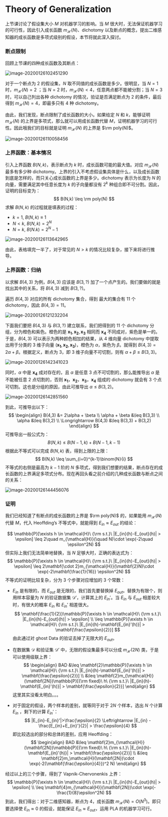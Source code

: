 # Theory of Generalization

上节课讨论了假设集大小 $M$ 对机器学习的影响。当 $M$ 很大时，无法保证机器学习的可行性，因此引入成长函数 $m_{\mathcal{H}}(N)$、dichotomy 以及断点的概念，提出二维感知器的成长函数是多项式级别的假设，本节将就此深入探讨。

### 断点限制

回顾上节课的四种成长函数及其断点：

![image-20200126102451290](image-20200126102451290.png)

  对于一个断点为 2 的假设集，$N$ 取不同值的成长函数是多少。很明显，当 $N=1$ 时，$m_{\mathcal{H}}(N) = 2$ ；当 $N=2$ 时，$m_{\mathcal{H}}(N) < 4$，任意两点都不能被分割；当 $N=3$ 时，可以自己列出各种 dichotomy 的情况，验证是否满足断点为 2 的条件，最后得到 $m_{\mathcal{H}}(N)=4$，即最多只有 4 种 dichotomy。

由此，我们发现，断点限制了成长函数的大小。如果给定 $N$ 和 $k$，能够证明 $m_{\mathcal{H}}(N)$ 的上界是多项式，那么就可以用成长函数代替 $M$，证明机器学习的可行性。因此哦我们的目标就是证明 $m_{\mathcal{H}}(N)$ 的上界是 $\rm poly(N)$。

![image-20200126110058456](image-20200126110058456.png)

### 上界函数：基本情况

引入上界函数 $B(N,k)$，表示断点为 $k$ 时，成长函数可能的最大值。对应 $m_{\mathcal{H}}(N)$ 最多有多少种 dichotomy。上界的引入不考虑假设集具体是什么，以及成长函数到底是怎样的，而只关心成长函数的上界是多少。dichotomy 表示为长度为 $N$ 的向量，需要满足其中任意长度为 $k$ 的子向量都没有 $2^k$ 种组合即不可分割。因此，证明的目标变为：
$$
B(N,k) \leq \rm poly(N)
$$
求解 $B(N,k)$ 的过程就是填表的过程：

- $k=1,\ B(N,k)\equiv 1$
- $N<k,\ B(N,k)=2^N$
- $N = k,\ B(N.k)=2^N-1$

![image-20200126113642965](image-20200126113642965.png)

由此，表格填完一半了，对于常见的 $N>k$ 的情况比较复杂，接下来将进行推导。

### 上界函数：归纳

以求解 $B(4,3)$ 为例，$B(4,3)$ 应该是 $B(3,?)$ 加了一个点产生的。我们要做的就是找出其中的关系，将 $B(4,3)$ 减到 $B(3,?)$。

遍历 $B(4,3)$ 对应的所有 dichotomy 集合，得到 最大的集合有 11 个 dichotomy，因此 $B(4,3)=11$。

![image-20200126121232204](image-20200126121232204.png)

下面我们要把 $B(4,3)$ 与 $B(3,?)$ 建立联系，我们把得到的 11 个 dichotomy 分组，分为橙色和紫色。橙色的是 $\mathbf{x_1}, \mathbf{x_2}, \mathbf{x_3}$ 相同而 $\mathbf{x_4}$ 不同成对，紫色是单一的。于是，$B(4,3)$ 可以表示为两种颜色相加的结果，从 4 维向量 dichotomy 中提取出用于分类的 3 维子向量 $(\mathbf{x_1},\mathbf{x_2},\mathbf{x_3})$，橙色为 $\alpha$，紫色为 $\beta$。就得到 $B(4,3)=2\alpha + \beta$。根据定义，断点为 3，即 3 维子向量不可切割，则有 $\alpha+\beta \leq B(3,3)$。

![image-20200126142341023](image-20200126142341023.png)

同时，$\alpha$ 中是 $\mathbf{x_4}$ 成对存在的，且 $\alpha$ 是任意 3 点不可切割的，那么能推导出 $\alpha$ 是不能被任意 2 点切割的，否则 $\mathbf{x_1}，\mathbf{x_2}，\mathbf{x_3}，\mathbf{x_4}$ 组成的 dichotomy 就会有 3 个点可切割。这也是分组的原因，由此可推导出 $\alpha \leq B(3,2)$。

![image-20200126142851560](image-20200126142851560.png)

到此，可推导出以下：
$$
\begin{align}
B(4,3)	&= 2\alpha + \beta \\
\alpha + \beta &\leq B(3,3) \\
\alpha &\leq B(3,2) \\
\Longrightarrow B(4,3) &\leq B(3,3) + B(3,2)
\end{align}
$$
可推导出一般公式为：
$$
B(N,k) \leq B(N-1,k) + B(N-1,k-1)
$$
根据此不等式可以完成 $B(N,k)$ 表，得到上限的上限：
$$
B(N,k) \leq \sum_{i=0}^{k-1}\binom{N}{i}
$$
不等式的右侧是最高为 $k-1$ 阶的 $N$ 多项式，得到我们想要的结果，断点存在的成长函数的上界满足多项式分布。现在再回头看之前介绍的几种成长函数与断点之间的关系：

![image-20200126144456076](image-20200126144456076.png)

### 证明

我们已经知道了有断点的成长函数的上界是 $\rm poly(N)$ 的，如果能用 $m_{\mathcal{H}}(N)$ 代替 $M$，代入 Heoffding’s 不等式中，就能得到 $E_{in}\approx E_{out}$ 的结论：

$$
\mathbb{P}[\exists h \in \mathcal{H}\ {\rm s.t.}\ |E_{in}(h)-E_{out}(h)| > \epsilon] \leq 2\quad m_{\mathcal{H}}(\quad N)\cdot \exp(-2\quad \epsilon^2N)
$$
但实际上我们无法简单地替换，当 $N$ 足够大时，正确的表达式为：
$$
\mathbb{P}[\exists h \in \mathcal{H}\ {\rm s.t.}\ |E_{in}(h)-E_{out}(h)| > \epsilon] \leq 2\mathbf{\cdot 2}m_{\mathcal{H}}(\mathbf{2}N)\cdot \exp(-2\mathbf{\frac{1}{16}} \epsilon^2N)
$$
不等式的证明比较复杂，分为 3 个步骤对应增加的 3 个常数：

- $E_{in}$ 是有限的，而 $E_{out}$ 是无限的，我们首先要替换掉 $E_{out}$。替换为有限个，则用样本容量为 $N$ 的验证数据集 $\mathcal{D'}$，计算其上的 $E_{in}'$。当 $E_{in}$ 与 $E_{out}$  相差较大时，有很大的概率 $E_{in}$ 和 $E_{in}'$ 相差很大。
  $$
  \mathbf{\frac{1}{2}}\mathbb{P}[\exists h \in \mathcal{H}\ {\rm s.t.}\ |E_{in}(h)-E_{out}(h)| > \epsilon] \\
  \leq \mathbb{P}[\exists h \in \mathcal{H}\ {\rm s.t.}\ |E_{in}(h)-\mathbf{E_{in}'(h)}| > \mathbf{\frac{\epsilon}{2}}]
  $$
  由此通过对 ghost Data 的验证去掉了无限大的 $E_{out}$。
  
- 在数据集 $\mathcal{D}$ 和验证集 $\mathcal{D'}$ 中，无限的假设集最多可以分成 $m_{\mathcal{H}}(2N)$ 类，于是可以使用级联上界：
  $$
  \begin{align}
  BAD 	&\leq \mathbf{2}\mathbb{P}[\exists h \in \mathcal{H}\ {\rm s.t.}\ |E_{in}(h)-\mathbf{E_{in}'(h)}| > \mathbf{\frac{\epsilon}{2}}] \\
  		&\leq \mathbf{2}m_{\mathcal{H}}(\mathbf{2N})\mathbb{P}[{\rm fixed}\ h\ {\rm s.t.}\ |E_{in}(h)-\mathbf{E_{in}'(h)}| > \mathbf{\frac{\epsilon}{2}}]
  \end{align}
  $$
  这里其实没看太明白。。。

- 对于固定的假设，两个样本的差别，就等同于对于 $2N$ 个样本，选出 $N$ 个计算 $E_{in}$ ，剩下的计算 $E_{in}'$：
  $$
  |E_{in}-E_{in}'|>\frac{\epsilon}{2} \Leftrightarrow |E_{in} - \frac{E_{in}+E_{in}'}{2}| > \frac{\epsilon}{4}
  $$
  即比较选出的部分和总体的差别，应用 Heoffding：
  $$
  \begin{align}
  BAD &\leq \mathbf{2}m_{\mathcal{H}}(\mathbf{2N})\mathbb{P}[{\rm fixed}\ h\ {\rm s.t.}\ |E_{in}(h)-\mathbf{E_{in}'(h)}| > \mathbf{\frac{\epsilon}{2}}] \\
  	&\leq \mathbf{2}m_\mathcal{H}(\mathbf{2N})\cdot \exp(-2(\mathbf{\frac{\epsilon}{4}})^2 N)
  \end{align}
  $$

经过以上的三个步骤，得到了 Vapnik-Chervonenkis  上界：
$$
\mathbb{P}[\exists h \in \mathcal{H}\ {\rm s.t.}\ |E_{in}(h)-E_{out}(h)| > \epsilon] \\ 
\leq \mathbf{4}m_{\mathcal{H}}(\mathbf{2N})\cdot \exp(-\frac{1}{8}\epsilon^2N)
$$
到此，我们得出：对于二维感知器，断点为 4，成长函数 $m_{\mathcal{H}}(N) = O(N^3)$。即只要选择使 $E_{in}\approx 0$ 的假设，就能保证 $E_{in}\approx E_{out}$，运用 PLA 的机器学习可行。
